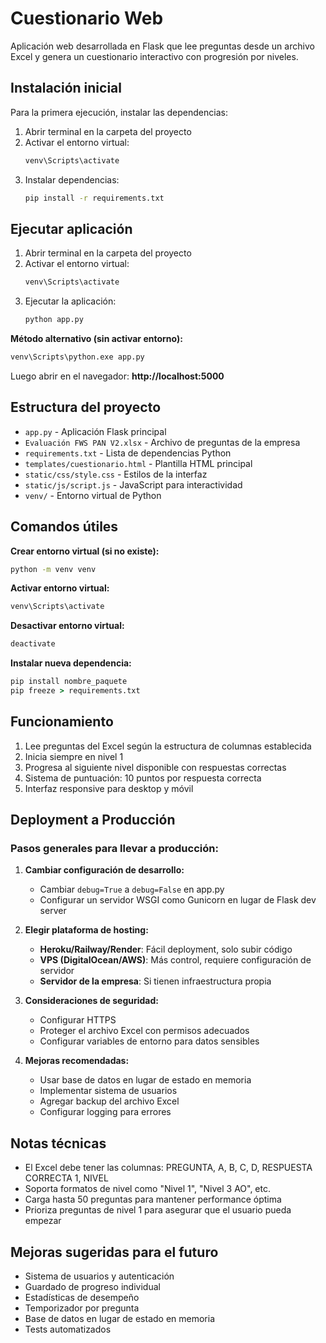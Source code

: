 # Cuestionario Web

Aplicación web desarrollada en Flask que lee preguntas desde un archivo Excel y genera un cuestionario interactivo con progresión por niveles.

## Instalación inicial

Para la primera ejecución, instalar las dependencias:

1. Abrir terminal en la carpeta del proyecto
2. Activar el entorno virtual:
   ```cmd
   venv\Scripts\activate
   ```
3. Instalar dependencias:
   ```cmd
   pip install -r requirements.txt
   ```

## Ejecutar aplicación

1. Abrir terminal en la carpeta del proyecto
2. Activar el entorno virtual:
   ```cmd
   venv\Scripts\activate
   ```
3. Ejecutar la aplicación:
   ```cmd
   python app.py
   ```

**Método alternativo (sin activar entorno):**
```cmd
venv\Scripts\python.exe app.py
```

Luego abrir en el navegador: **http://localhost:5000**

## Estructura del proyecto

- `app.py` - Aplicación Flask principal
- `Evaluación FWS PAN V2.xlsx` - Archivo de preguntas de la empresa
- `requirements.txt` - Lista de dependencias Python
- `templates/cuestionario.html` - Plantilla HTML principal
- `static/css/style.css` - Estilos de la interfaz
- `static/js/script.js` - JavaScript para interactividad
- `venv/` - Entorno virtual de Python

## Comandos útiles

**Crear entorno virtual (si no existe):**
```cmd
python -m venv venv
```

**Activar entorno virtual:**
```cmd
venv\Scripts\activate
```

**Desactivar entorno virtual:**
```cmd
deactivate
```

**Instalar nueva dependencia:**
```cmd
pip install nombre_paquete
pip freeze > requirements.txt
```

## Funcionamiento

1. Lee preguntas del Excel según la estructura de columnas establecida
2. Inicia siempre en nivel 1
3. Progresa al siguiente nivel disponible con respuestas correctas
4. Sistema de puntuación: 10 puntos por respuesta correcta
5. Interfaz responsive para desktop y móvil

## Deployment a Producción

### Pasos generales para llevar a producción:

1. **Cambiar configuración de desarrollo:**
   - Cambiar `debug=True` a `debug=False` en app.py
   - Configurar un servidor WSGI como Gunicorn en lugar de Flask dev server

2. **Elegir plataforma de hosting:**
   - **Heroku/Railway/Render**: Fácil deployment, solo subir código
   - **VPS (DigitalOcean/AWS)**: Más control, requiere configuración de servidor
   - **Servidor de la empresa**: Si tienen infraestructura propia

3. **Consideraciones de seguridad:**
   - Configurar HTTPS
   - Proteger el archivo Excel con permisos adecuados
   - Configurar variables de entorno para datos sensibles

4. **Mejoras recomendadas:**
   - Usar base de datos en lugar de estado en memoria
   - Implementar sistema de usuarios
   - Agregar backup del archivo Excel
   - Configurar logging para errores

## Notas técnicas

- El Excel debe tener las columnas: PREGUNTA, A, B, C, D, RESPUESTA CORRECTA 1, NIVEL
- Soporta formatos de nivel como "Nivel 1", "Nivel 3 AO", etc.
- Carga hasta 50 preguntas para mantener performance óptima
- Prioriza preguntas de nivel 1 para asegurar que el usuario pueda empezar

## Mejoras sugeridas para el futuro

- Sistema de usuarios y autenticación
- Guardado de progreso individual
- Estadísticas de desempeño
- Temporizador por pregunta
- Base de datos en lugar de estado en memoria
- Tests automatizados